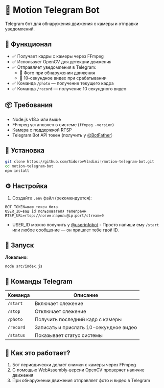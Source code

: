 # 🤖 Motion Telegram Bot

Telegram бот для обнаружения движения с камеры и отправки уведомлений.

## 🧰 Функционал

- ✅ Получает кадры с камеры через FFmpeg
- ✅ Использует OpenCV для детекции движения
- ✅ Отправляет уведомления в Telegram:
  - 📸 Фото при обнаружении движения
  - 🎥 10-секундное видео при срабатывании
- ✅ Команда `/photo` — получение текущего кадра
- ✅ Команда `/record` — получение 10 секундного видео

## 📦 Требования

- Node.js v18.x или выше
- FFmpeg установлен в системе (`ffmpeg -version`)
- Камера с поддержкой RTSP
- Telegram Bot API токен (получить у [@BotFather](https://t.me/BotFather))

## 🔧 Установка

```bash
git clone https://github.com/SidorovVladimir/motion-telegram-bot.git
cd motion-telegram-bot
npm install
```

## ⚙️ Настройка

1. Создайте `.env` файл (рекомендуется):

```env
BOT_TOKEN=ваш токен бота
USER_ID=ваш id пользователя телеграмм
RTSP_URL=rtsp://логин:пароль@ip:port/stream=0
```

- USER_ID можно получить у [@userinfobot](https://t.me/userinfobot) - Просто напиши ему `/start` или любое сообщение — он пришлет тебе твой ID.

## 🚀 Запуск

**Локально:**

```bash
node src/index.js
```

## 📱 Команды Telegram

| Команда   | Описание                               |
| --------- | -------------------------------------- |
| `/start`  | Включает слежение                      |
| `/stop`   | Отключает слежение                     |
| `/photo`  | Получить последний кадр с камеры       |
| `/record` | Записать и прислать 10-секундное видео |
| `/status` | Показывает статус системы              |

## 🧠 Как это работает?

1. Бот периодически делает снимки с камеры через FFmpeg
2. С помощью WebAssembly-версии OpenCV проверяет наличие движения
3. При обнаружении движения отправляет фото и видео в Telegram
